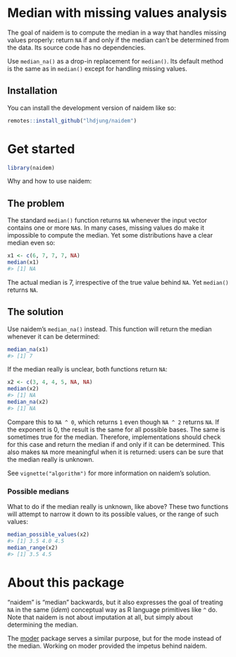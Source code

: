 
<!-- README.md is generated from README.Rmd. Please edit that file -->

# Median with missing values analysis

<!-- badges: start -->
<!-- badges: end -->

The goal of naidem is to compute the median in a way that handles
missing values properly: return `NA` if and only if the median can’t be
determined from the data. Its source code has no dependencies.

Use `median_na()` as a drop-in replacement for `median()`. Its default
method is the same as in `median()` except for handling missing values.

## Installation

You can install the development version of naidem like so:

``` r
remotes::install_github("lhdjung/naidem")
```

# Get started

``` r
library(naidem)
```

Why and how to use naidem:

## The problem

The standard `median()` function returns `NA` whenever the input vector
contains one or more `NA`s. In many cases, missing values do make it
impossible to compute the median. Yet some distributions have a clear
median even so:

``` r
x1 <- c(6, 7, 7, 7, NA)
median(x1)
#> [1] NA
```

The actual median is 7, irrespective of the true value behind `NA`. Yet
`median()` returns `NA`.

## The solution

Use naidem’s `median_na()` instead. This function will return the median
whenever it can be determined:

``` r
median_na(x1)
#> [1] 7
```

If the median really is unclear, both functions return `NA`:

``` r
x2 <- c(3, 4, 4, 5, NA, NA)
median(x2)
#> [1] NA
median_na(x2)
#> [1] NA
```

Compare this to `NA ^ 0`, which returns `1` even though `NA ^ 2` returns
`NA`. If the exponent is 0, the result is the same for all possible
bases. The same is sometimes true for the median. Therefore,
implementations should check for this case and return the median if and
only if it can be determined. This also makes `NA` more meaningful when
it is returned: users can be sure that the median really is unknown.

See `vignette("algorithm")` for more information on naidem’s solution.

### Possible medians

What to do if the median really is unknown, like above? These two
functions will attempt to narrow it down to its possible values, or the
range of such values:

``` r
median_possible_values(x2)
#> [1] 3.5 4.0 4.5
median_range(x2)
#> [1] 3.5 4.5
```

# About this package

“naidem” is “median” backwards, but it also expresses the goal of
treating `NA` in the same (*idem*) conceptual way as R language
primitives like `^` do. Note that naidem is not about imputation at all,
but simply about determining the median.

The [moder](https://github.com/lhdjung/moder) package serves a similar
purpose, but for the mode instead of the median. Working on moder
provided the impetus behind naidem.
